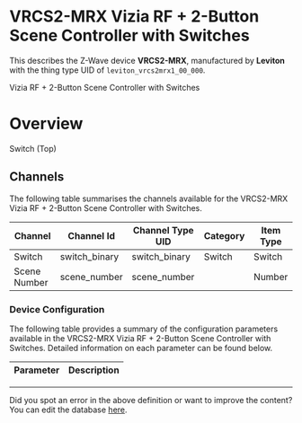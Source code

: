 
# VRCS2-MRX Vizia RF + 2-Button Scene Controller with Switches

This describes the Z-Wave device **VRCS2-MRX**, manufactured by **Leviton** with the thing type UID of ```leviton_vrcs2mrx1_00_000```. 

Vizia RF + 2-Button Scene Controller with Switches  


# Overview #

Switch (Top)

## Channels
The following table summarises the channels available for the VRCS2-MRX Vizia RF + 2-Button Scene Controller with Switches.

| Channel | Channel Id | Channel Type UID | Category | Item Type |
|---------|------------|------------------|----------|-----------|
| Switch | switch_binary | switch_binary | Switch | Switch |
| Scene Number | scene_number | scene_number |  | Number |




### Device Configuration
The following table provides a summary of the configuration parameters available in the VRCS2-MRX Vizia RF + 2-Button Scene Controller with Switches.
Detailed information on each parameter can be found below.

| Parameter   | Description |
|-------------|-------------|




---

Did you spot an error in the above definition or want to improve the content?
You can edit the database [here](http://www.cd-jackson.com/index.php/zwave/zwave-device-database/zwave-device-list/devicesummary/418).

